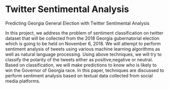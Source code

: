 # Twitter Sentimental Analysis
Predicting Georgia General Election with Twitter Sentimental Analysis 

In this project, we address the problem of sentiment classification on twitter dataset that will be collected from the 2018 
Georgia gubernatorial election which is going to be held on November 6, 2018. We will attempt to perform sentiment analysis 
of tweets using various machine learning algorithms as well as natural language processing. Using above techniques, we will 
try to classify the polarity of the tweets either as positive,negative or neutral. Based on classification, we will make 
predictions to know who is likely to win the Governor of Georgia race. In this paper, techniques are discussed to perform 
sentiment analysis based on textual data collected from social media platforms.
